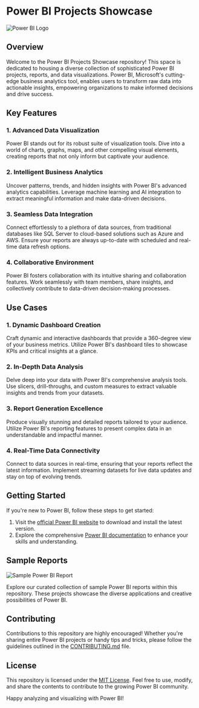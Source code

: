 
# Power BI Projects Showcase

![Power BI Logo](https://powerbi.microsoft.com/pictures/application-logos/svg/powerbi_icon.svg)

## Overview

Welcome to the Power BI Projects Showcase repository! This space is dedicated to housing a diverse collection of sophisticated Power BI projects, reports, and data visualizations. Power BI, Microsoft's cutting-edge business analytics tool, enables users to transform raw data into actionable insights, empowering organizations to make informed decisions and drive success.

## Key Features

### 1. Advanced Data Visualization
Power BI stands out for its robust suite of visualization tools. Dive into a world of charts, graphs, maps, and other compelling visual elements, creating reports that not only inform but captivate your audience.

### 2. Intelligent Business Analytics
Uncover patterns, trends, and hidden insights with Power BI's advanced analytics capabilities. Leverage machine learning and AI integration to extract meaningful information and make data-driven decisions.

### 3. Seamless Data Integration
Connect effortlessly to a plethora of data sources, from traditional databases like SQL Server to cloud-based solutions such as Azure and AWS. Ensure your reports are always up-to-date with scheduled and real-time data refresh options.

### 4. Collaborative Environment
Power BI fosters collaboration with its intuitive sharing and collaboration features. Work seamlessly with team members, share insights, and collectively contribute to data-driven decision-making processes.

## Use Cases

### 1. Dynamic Dashboard Creation
Craft dynamic and interactive dashboards that provide a 360-degree view of your business metrics. Utilize Power BI's dashboard tiles to showcase KPIs and critical insights at a glance.

### 2. In-Depth Data Analysis
Delve deep into your data with Power BI's comprehensive analysis tools. Use slicers, drill-throughs, and custom measures to extract valuable insights and trends from your datasets.

### 3. Report Generation Excellence
Produce visually stunning and detailed reports tailored to your audience. Utilize Power BI's reporting features to present complex data in an understandable and impactful manner.

### 4. Real-Time Data Connectivity
Connect to data sources in real-time, ensuring that your reports reflect the latest information. Implement streaming datasets for live data updates and stay on top of evolving trends.

## Getting Started

If you're new to Power BI, follow these steps to get started:

1. Visit the [official Power BI website](https://powerbi.microsoft.com/) to download and install the latest version.
2. Explore the comprehensive [Power BI documentation](https://docs.microsoft.com/en-us/power-bi/) to enhance your skills and understanding.

## Sample Reports

![Sample Power BI Report](path/to/sample/report/screenshot.png)

Explore our curated collection of sample Power BI reports within this repository. These projects showcase the diverse applications and creative possibilities of Power BI.

## Contributing

Contributions to this repository are highly encouraged! Whether you're sharing entire Power BI projects or handy tips and tricks, please follow the guidelines outlined in the [CONTRIBUTING.md](CONTRIBUTING.md) file.

## License

This repository is licensed under the [MIT License](LICENSE). Feel free to use, modify, and share the contents to contribute to the growing Power BI community.

Happy analyzing and visualizing with Power BI!
